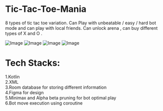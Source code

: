 # Tic-Tac-Toe-Mania
8 types of tic tac toe variation. Can Play with unbeatable / easy / hard bot mode  and  can play with local friends. Can unlock arena , can buy different types of X and O . <br>

![Image](https://github.com/user-attachments/assets/dac5eafb-199e-441e-894f-730976a3c1b9)
![Image](https://github.com/user-attachments/assets/40fcf590-b070-49fa-a737-013e73c45431)
![Image](https://github.com/user-attachments/assets/845336fc-f134-4af9-9ded-ebe051e49037)
![Image](https://github.com/user-attachments/assets/51670922-59ad-4198-922b-cfdbb9586c35)

# Tech Stacks:
1.Kotlin <br>
2.XML <br>
3.Room database for storing different information <br>
4.Figma for design <br>
5.Minimax and Alpha beta pruning for bot  optimal play <br>
6.Bot move execution using coroutine  <br>

